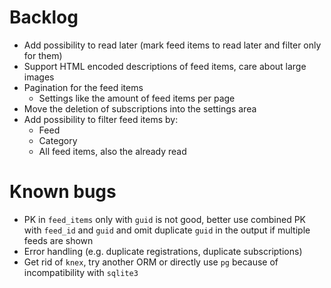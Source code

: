 # Backlog

* Add possibility to read later (mark feed items to read later and filter only for them)
* Support HTML encoded descriptions of feed items, care about large images
* Pagination for the feed items
  * Settings like the amount of feed items per page
* Move the deletion of subscriptions into the settings area
* Add possibility to filter feed items by:
  * Feed
  * Category
  * All feed items, also the already read

# Known bugs

* PK in `feed_items` only with `guid` is not good, better use combined PK with `feed_id` and `guid` and omit duplicate `guid` in the output if multiple feeds are shown
* Error handling (e.g. duplicate registrations, duplicate subscriptions)
* Get rid of `knex`, try another ORM or directly use `pg` because of incompatibility with `sqlite3`
